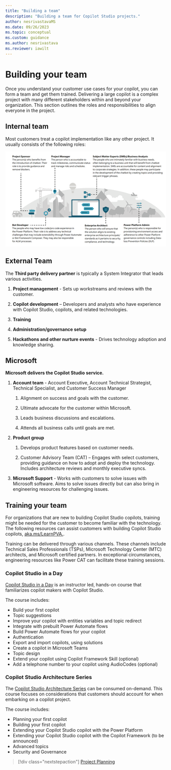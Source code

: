 ```yaml
---
title: "Building a team"
description: "Building a team for Copilot Studio projects."
author: nesrivastavaMS
ms.date: 09/26/2023
ms.topic: conceptual
ms.custom: guidance
ms.author: nesrivastava
ms.reviewer: iawilt
---
```


# Building your team

Once you understand your customer use cases for your copilot, you can form a team and get them trained. Delivering a large copilot is a complex project with many different stakeholders within and beyond your organization. This section outlines the roles and responsibilities to align everyone in the project.

## Internal team

Most customers treat a copilot implementation like any other project. It usually consists of the following roles:

![Roles](./media/topics/Project-Building-Internal-Team.png)

## External Team

The **Third party delivery partner** is typically a System Integrator that leads various activities.

1. **Project management** - Sets up workstreams and reviews with the customer.

1. **Copilot development** – Developers and analysts who have experience with Copilot Studio, copilots, and related technologies.

1. **Training**

1. **Administration/governance setup**

1. **Hackathons and other nurture events** - Drives technology adoption and knowledge sharing.

## Microsoft

**Microsoft delivers the Copilot Studio service.**  

1. **Account team** - Account Executive, Account Technical Strategist, Technical Specialist, and Customer Success Manager

    1. Alignment on success and goals with the customer.

    1. Ultimate advocate for the customer within Microsoft.

    1. Leads business discussions and escalations.

    1. Attends all business calls until goals are met.

1. **Product group**

    1. Develops product features based on customer needs.

    1. Customer Advisory Team (CAT) – Engages with select customers, providing guidance on how to adopt and deploy the technology. Includes architecture reviews and monthly executive syncs.

1. **Microsoft Support** - Works with customers to solve issues with Microsoft software. Aims to solve issues directly but can also bring in engineering resources for challenging issues.

## Training your team

For organizations that are new to building Copilot Studio copilots, training might be needed for the customer to become familiar with the technology. The following resources can assist customers with building Copilot Studio copilots, [aka.ms/LearnPVA.](https://powervirtualagents.microsoft.com/blog/new-years-resolution-build-powerful-conversational-bots/).

Training can be delivered through various channels. These channels include Technical Sales Professionals (TSPs), Microsoft Technology Center (MTC) architects, and Microsoft certified partners. In exceptional circumstances, engineering resources like Power CAT can facilitate these training sessions.

### Copilot Studio in a Day

[Copilot Studio in a Day](https://powervirtualagents.microsoft.com/blog/power-virtual-agents-in-a-day-update-new-canvas-new-content/) is an instructor led, hands-on course that familiarizes copilot makers with Copilot Studio.

The course includes:

- Build your first copilot
- Topic suggestions
- Improve your copilot with entities variables and topic redirect
- Integrate with prebuilt Power Automate flows
- Build Power Automate flows for your copilot
- Authentication
- Export and import copilots, using solutions
- Create a copilot in Microsoft Teams
- Topic design
- Extend your copilot using Copilot Framework Skill (optional)
- Add a telephone number to your copilot using AudioCodes (optional)

### Copilot Studio Architecture Series

The [Copilot Studio Architecture Series](https://www.youtube.com/playlist?list=PLi9EhCY4z99Xrdvy3Ya8wx-8KzsOpMj0S) can be consumed on-demand. This course focuses on considerations that customers should account for when embarking on a copilot project.

The course includes:

- Planning your first copilot
- Building your first copilot
- Extending your Copilot Studio copilot with the Power Platform
- Extending your Copilot Studio copilot with the Copilot Framework (to be announced)
- Advanced topics
- Security and Governance

> [!div class="nextstepaction"]
> [Project Planning](project-planning.md)
